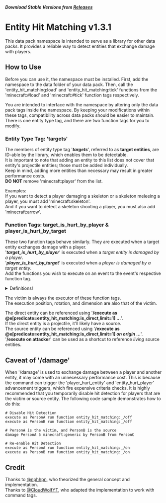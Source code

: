 ***Download Stable Versions from [Releases](https://github.com/picarrow/entity-hit-matching/releases)***
# Entity Hit Matching v1.3.1
This data pack namespace is intended to serve as a library for other data packs.
It provides a reliable way to detect entities that exchange damage with players.
## How to Use
Before you can use it, the namespace must be installed.
First, add the namespace to the data folder of your data pack.
Then, call the 'entity_hit_matching:load' and 'entity_hit_matching:tick' functions from the 'minecraft:#load' and 'minecraft:#tick' function tags respectively.

You are intended to interface with the namespace by altering only the data pack tags inside the namespace.
By keeping your modifications within these tags, compatibility across data packs should be easier to maintain.
There is one entity type tag, and there are two function tags for you to modify.
### Entity Type Tag: 'targets'
The members of entity type tag '***targets***', referred to as **target entities**, are ID-able by the library, which enables them to be detectable.  
It is important to note that adding an entity to this list does not cover that entity's projectile entities; those must be added individually.  
Keep in mind, adding more entities than necessary may result in greater performance costs.  
**DO NOT** remove 'minecraft:player' from the list.

Examples:  
If you want to detect a player damaging a skeleton or a skeleton meleeing a player, you must add 'minecraft:skeleton'.  
And if you want to detect a skeleton shooting a player, you must also add 'minecraft:arrow'.
### Function Tags: target_is_hurt_by_player & player_is_hurt_by_target
These two function tags behave similarly.
They are executed when a target entity exchanges damage with a player.  
'**_target_is_hurt_by_player_**' is executed when a *target entity is damaged by a player*.  
'**_player_is_hurt_by_target_**' is executed when a *player is damaged by a target entity*.  
Add the functions you wish to execute on an event to the event's respective function tag.
<details>
<summary>Definitions!</summary>

**Victim Entity** - the entity being dealt the damage  
**Source Entity** - the entity responsible for dealing the damage  
**Direct Entity** - the entity that actually dealt the damage
</details>

The victim is always the executor of these function tags.  
The execution position, rotation, and dimension are also that of the victim.

The direct entity can be referenced using '**/execute as @e[predicate=entity_hit_matching:is_direct,limit=1] ...**'.  
If the direct entity is a projectile, it'll likely have a source.  
The source entity can be referenced using '**/execute as @e[predicate=entity_hit_matching:is_direct,limit=1] _on_ _origin_ ...**'.  
'**/execute on attacker**' can be used as a shortcut to reference *living* source entities.
## Caveat of '/damage'
When '/damage' is used to exchange damage between a player and another entity, it may come with an unnecessary performance cost.
This is because the command can trigger the 'player_hurt_entity' and 'entity_hurt_player' advancement triggers, which fire expensive criteria checks.
It is highly recommended that you temporarily disable hit detection for players that are the victim or source entity.
The following code sample demonstrates how to do this:
```
# Disable Hit Detection
execute as PersonA run function entity_hit_matching:_/off
execute as PersonB run function entity_hit_matching:_/off

# PersonA is the victim, and PersonB is the source
damage PersonA 5 minecraft:generic by PersonB from PersonC

# Re-enable Hit Detection
execute as PersonA run function entity_hit_matching:_/on
execute as PersonB run function entity_hit_matching:_/on
```
## Credit
Thanks to [@nphhpn](https://github.com/nphhpn), who theorized the general concept and implementation.  
Thanks to [@CloudWolfYT](https://github.com/CloudWolfYT), who adapted the implementation to work with command tags.
